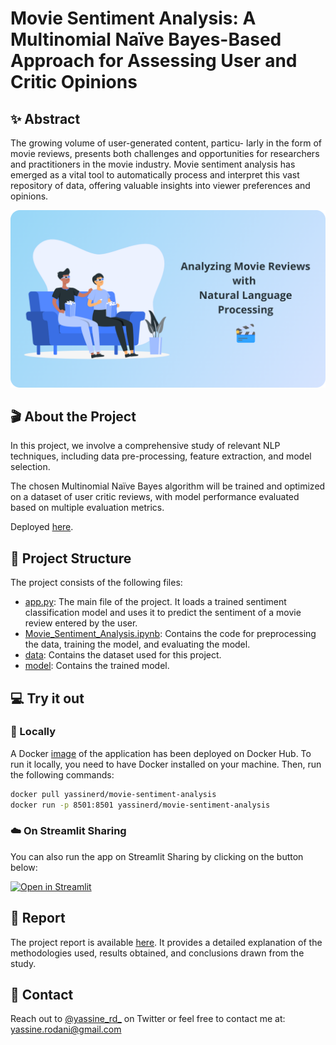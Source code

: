 # Movie Sentiment Analysis: A Multinomial Naïve Bayes-Based Approach for Assessing User and Critic Opinions

## ✨ Abstract

The growing volume of user-generated content, particu- larly in the form of movie reviews, presents both challenges and opportunities for researchers and practitioners in the movie industry. Movie sentiment analysis has emerged as a vital tool to automatically process and interpret this vast repository of data, offering valuable insights into viewer preferences and opinions.

![Movie Sentiment Analysis](./assets/banner.png)

## 🎬 About the Project

In this project, we involve a comprehensive study of relevant NLP techniques, including data pre-processing, feature extraction, and model selection.

The chosen Multinomial Naïve Bayes algorithm will be trained and optimized on a dataset of user critic reviews, with model performance evaluated based on multiple evaluation metrics.

Deployed [here](https://movie-sentiment.streamlit.app/).

## 📁 Project Structure

The project consists of the following files:

- [app.py](app.py): The main file of the project. It loads a trained sentiment classification model and uses it to predict
the sentiment of a movie review entered by the user.
- [Movie_Sentiment_Analysis.ipynb](Movie_Sentiment_Analysis.ipynb): Contains the code for preprocessing the data, training the model, and evaluating the model.
- [data](./data/): Contains the dataset used for this project.
- [model](./model/): Contains the trained model.

## 💻 Try it out

### 🐳 Locally

A Docker [image](https://hub.docker.com/r/yassinerd/movie-sentiment-analysis) of the application has been deployed on Docker Hub. To run it locally, you need to have Docker installed on your machine. Then, run the following commands:

```bash
docker pull yassinerd/movie-sentiment-analysis
docker run -p 8501:8501 yassinerd/movie-sentiment-analysis
```

### ☁️ On Streamlit Sharing

You can also run the app on Streamlit Sharing by clicking on the button below:

[![Open in Streamlit](https://static.streamlit.io/badges/streamlit_badge_black_white.svg)](https://movie-sentiment.streamlit.app/)

## 📄 Report

The project report is available [here](report.pdf). It provides a detailed explanation of the methodologies used, results obtained, and conclusions drawn from the study.

## 💬 Contact

Reach out to [@yassine_rd_](https://twitter.com/yassine_rd_) on Twitter or feel free to contact me at: yassine.rodani@gmail.com
